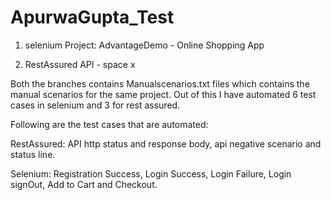 # ApurwaGupta_Test


1. selenium Project: AdvantageDemo - Online Shopping App

2. RestAssured API - space x


Both the branches contains Manualscenarios.txt files which contains the manual scenarios for the same project. Out of this I have automated 6 test cases in selenium and 3 for rest assured.

Following are the test cases that are automated:

RestAssured: API http status and response body, api negative scenario and status line.

Selenium: Registration Success, Login Success, Login Failure, Login signOut, Add to Cart and Checkout.
